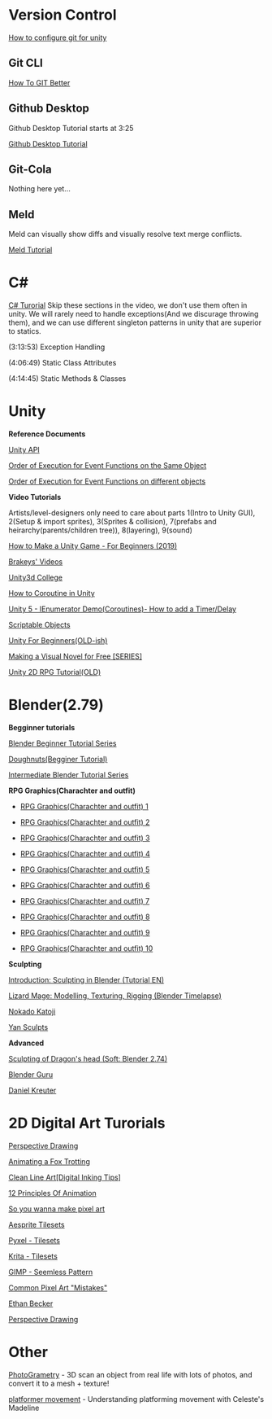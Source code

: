 # Version Control

[How to configure git for unity](https://sdsu-gco.github.io/How%20to%20configure%20git%20for%20unity.html#tool-configuration)

## Git CLI

[How To GIT Better](https://sdsu-gco.github.io/How%20to%20git%20better.html)

## Github Desktop

Github Desktop Tutorial starts at 3:25

[Github Desktop Tutorial](https://www.youtube.com/watch?v=qpXxcvS-g3g&feature=youtu.be&t=205)

## Git-Cola

Nothing here yet...

## Meld

Meld can visually show diffs and visually resolve text merge conflicts.

[Meld Tutorial](https://www.youtube.com/watch?v=rBep9HWsOHY)

# C#
[C# Turorial](https://www.youtube.com/watch?v=GhQdlIFylQ8)
Skip these sections in the video, we don't use them often in unity.  We will rarely need to handle exceptions(And we discurage throwing them), and we can use different singleton patterns in unity that are superior to statics.

(3:13:53) Exception Handling

(4:06:49) Static Class Attributes

(4:14:45) Static Methods & Classes


# Unity

**Reference Documents**

[Unity API](https://docs.unity3d.com/ScriptReference/)

[Order of Execution for Event Functions on the Same Object](https://docs.unity3d.com/Manual/ExecutionOrder.html)

[Order of Execution for Event Functions on different objects](https://forum.unity.com/threads/onenable-before-awake.361429/)

**Video Tutorials**

Artists/level-designers only need to care about parts 1(Intro to Unity GUI), 2(Setup & import sprites), 3(Sprites & collision), 7(prefabs and heirarchy(parents/children tree)), 8(layering), 9(sound)

[How to Make a Unity Game - For Beginners (2019)](https://www.youtube.com/watch?v=BL2u_6sSvcM&list=PLB5_EOMkLx_WCGalAUeKXA1I-qQqYY_Sk)

[Brakeys' Videos](https://www.youtube.com/user/Brackeys/videos)

[Unity3d College](https://www.youtube.com/channel/UCX_b3NNQN5bzExm-22-NVVg/videos)

[How to Coroutine in Unity](https://www.youtube.com/watch?v=qolMYyq0nX0)

[Unity 5 - IEnumerator Demo(Coroutines)- How to add a Timer/Delay](https://www.youtube.com/watch?v=lrmNnwhOjgM)

[Scriptable Objects](https://learn.unity.com/tutorial/introduction-to-scriptable-objects?signup=true#5cf187b7edbc2a31a3b9b123)

[Unity For Beginners(OLD-ish)](https://www.youtube.com/watch?v=j48LtUkZRjU&list=PLPV2KyIb3jR5QFsefuO2RlAgWEz6EvVi6)

[Making a Visual Novel for Free \[SERIES\]](https://www.youtube.com/watch?v=nnxZVU0qe5I&list=PLGSox0FgA5B7mApF1vhbspLj5NpzKedU6)

[Unity 2D RPG Tutorial(OLD)](https://www.youtube.com/watch?v=NNpLsimyu3I&list=PL_4rJ_acBNMH3SExL3yIOzaqj5IP5CJLC)


# Blender(2.79)

**Begginner tutorials**

[Blender Beginner Tutorial Series](https://www.youtube.com/watch?v=d5luANNKuEc&list=PLs2aOcA-EaLNX5j2yxVQhEBpFgD3zDR9P&index=1)

[Doughnuts(Begginer Tutorial)](https://www.youtube.com/watch?v=JYj6e-72RDs)

[Intermediate Blender Tutorial Series](https://www.youtube.com/watch?v=yi87Dap_WOc&list=PLjEaoINr3zgHJVJF3T3CFUAZ6z11jKg6a)

**RPG Graphics(Charachter and outfit)**

- [RPG Graphics(Charachter and outfit) 1](https://youtu.be/aAO4C_8y0w8)
  
- [RPG Graphics(Charachter and outfit) 2](https://youtu.be/jp_SqjB0468)
  
- [RPG Graphics(Charachter and outfit) 3](https://youtu.be/nK2F-l8Wjbg)
  
- [RPG Graphics(Charachter and outfit) 4](https://youtu.be/gFf5eGCjUUg)
  
- [RPG Graphics(Charachter and outfit) 5](https://youtu.be/L3FJVQbnllc)
  
- [RPG Graphics(Charachter and outfit) 6](https://youtu.be/B_6xXNTB7dc)
  
- [RPG Graphics(Charachter and outfit) 7](https://youtu.be/rzau6SFcNOk)
  
- [RPG Graphics(Charachter and outfit) 8](https://youtu.be/NLYzM9jK1lA)
  
- [RPG Graphics(Charachter and outfit) 9](https://youtu.be/01gbRTk1Nbs)
  
- [RPG Graphics(Charachter and outfit) 10](https://youtu.be/4p5W9fShkCo)

**Sculpting**

[Introduction: Sculpting in Blender (Tutorial EN)](https://www.youtube.com/watch?v=tZnUgt659oI)

[Lizard Mage: Modelling, Texturing, Rigging (Blender Timelapse)](https://www.youtube.com/watch?v=6lqak2bFkpA)

[Nokado Katoji](https://www.youtube.com/channel/UC9oMeN2TPWsKveESiOFad3Q/videos)

[Yan Sculpts](https://www.youtube.com/channel/UCfjswDVU0XHyBN7UFG0Mi5Q/videos)

**Advanced**

[Sculpting of Dragon's head (Soft: Blender 2.74)](https://www.youtube.com/watch?v=LBtt6n0sah0)

[Blender Guru](https://www.youtube.com/user/AndrewPPrice/videos)

[Daniel Kreuter](https://www.youtube.com/user/MrLasla/videos)

# 2D Digital Art Turorials

[Perspective Drawing](https://youtu.be/upxBGNcryRs)

[Animating a Fox Trotting](https://youtu.be/yl3IX6hgNss)

[Clean Line Art[Digital Inking Tips]](https://youtu.be/NBE-RTFkXDk)

[12 Principles Of Animation](https://youtu.be/uDqjIdI4bF4)

[So you wanna make pixel art](https://youtu.be/wdz2IIuTBbs)

[Aesprite Tilesets](https://youtu.be/btnH0x7_1g8)

[Pyxel - Tilesets](9https://youtu.be/_rSK6u4G1zQ0)

[Krita - Tilesets](https://www.youtube.com/watch?v=3KNj6g9jHeU)

[GIMP - Seemless Pattern](https://youtu.be/TKhs7F0hAik)

[Common Pixel Art "Mistakes"](https://youtu.be/R44hZgtqMI8)

[Ethan Becker](https://www.youtube.com/user/ToBelgium/videos)

[Perspective Drawing]()

# Other
[PhotoGrametry](https://www.youtube.com/watch?v=k4NTf0hMjtY) - 3D scan an object from real life with lots of photos, and convert it to a mesh + texture!

[platformer movement](https://www.youtube.com/watch?v=yorTG9at90g) - Understanding platforming movement with Celeste's Madeline
